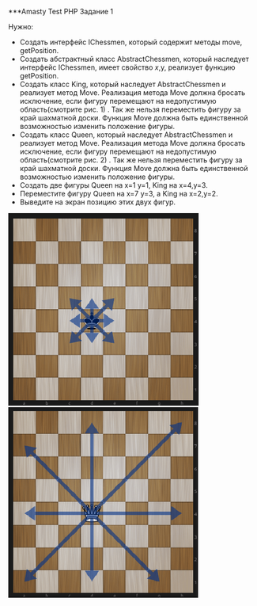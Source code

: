 ***Amasty Test PHP
Задание 1

Нужно:
-	Создать интерфейс IChessmen, который содержит методы move, getPosition.
-	Создать абстрактный класс AbstractChessmen, который наследует интерфейс IChessmen, имеет свойство $x,$y, реализует функцию getPosition. 
-	Создать класс King, который наследует AbstractChessmen и реализует метод Move. Реализация метода Move должна бросать исключение, если фигуру перемещают на недопустимую область(смотрите рис. 1) . Так же нельзя переместить фигуру за край шахматной доски. Функция Move должна быть единственной возможностью изменить положение фигуры.
-	Создать класс Queen, который наследует AbstractChessmen и реализует метод Move. Реализация метода Move должна бросать исключение, если фигуру перемещают на недопустимую область(смотрите рис. 2) . Так же нельзя переместить фигуру за край шахматной доски. Функция Move должна быть единственной возможностью изменить положение фигуры.
-	Создать две фигуры Queen на х=1 y=1, King на x=4,y=3.
-	Переместите фигуру Queen на х=7 y=3, а King на x=2,y=2.
-	Выведите на экран позицию этих двух фигур.

![king.png](king.png)
![queen.png](queen.png)